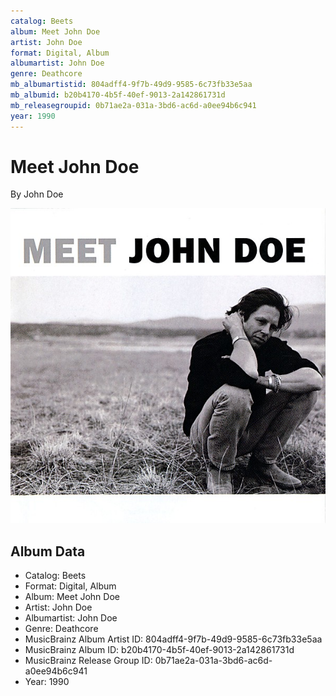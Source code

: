 ```yaml
---
catalog: Beets
album: Meet John Doe
artist: John Doe
format: Digital, Album
albumartist: John Doe
genre: Deathcore
mb_albumartistid: 804adff4-9f7b-49d9-9585-6c73fb33e5aa
mb_albumid: b20b4170-4b5f-40ef-9013-2a142861731d
mb_releasegroupid: 0b71ae2a-031a-3bd6-ac6d-a0ee94b6c941
year: 1990
---
```


# Meet John Doe

By John Doe

![](../../assets/beetscovers/John_Doe-Meet_John_Doe.jpg)

## Album Data

- Catalog: Beets
- Format: Digital, Album
- Album: Meet John Doe
- Artist: John Doe
- Albumartist: John Doe
- Genre: Deathcore
- MusicBrainz Album Artist ID: 804adff4-9f7b-49d9-9585-6c73fb33e5aa
- MusicBrainz Album ID: b20b4170-4b5f-40ef-9013-2a142861731d
- MusicBrainz Release Group ID: 0b71ae2a-031a-3bd6-ac6d-a0ee94b6c941
- Year: 1990

